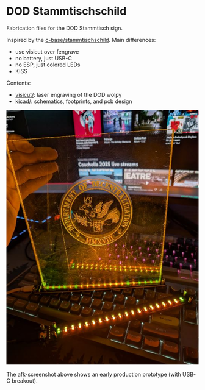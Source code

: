 # DOD Stammtischschild

Fabrication files for the DOD Stammtisch sign.

Inspired by the [c-base/stammtischschild](https://github.com/c-base/stammtischschild).
Main differences:
- use visicut over fengrave
- no battery, just USB-C
- no ESP, just colored LEDs
- KISS

Contents:
- [visicut/](./visicut): laser engraving of the DOD wolpy
- [kicad/](./kicad): schematics, footprints, and pcb design

![Preview of an early production sample](./scrot.jpg)

The afk-screenshot above shows an early production prototype (with USB-C breakout).
